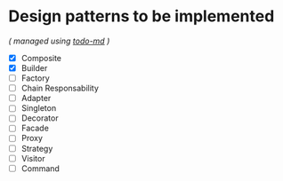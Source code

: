 # Design patterns to be implemented

_\( managed using [todo-md](https://github.com/Hypercubed/todo-md) \)_

- [x] Composite
- [x] Builder
- [ ] Factory
- [ ] Chain Responsability
- [ ] Adapter
- [ ] Singleton
- [ ] Decorator
- [ ] Facade
- [ ] Proxy
- [ ] Strategy
- [ ] Visitor
- [ ] Command
